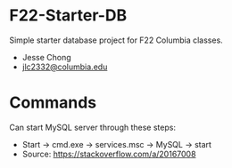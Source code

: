 # F22-Starter-DB
Simple starter database project for F22 Columbia classes.
- Jesse Chong
- jlc2332@columbia.edu

# Commands
Can start MySQL server through these steps:
- Start -> cmd.exe -> services.msc -> MySQL -> start
- Source: https://stackoverflow.com/a/20167008